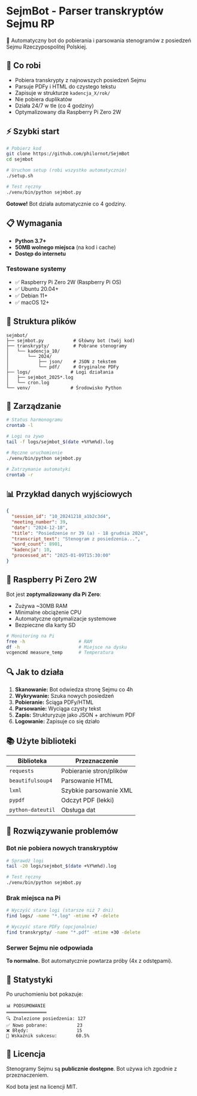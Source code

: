 # SejmBot - Parser transkryptów Sejmu RP

🤖 Automatyczny bot do pobierania i parsowania stenogramów z posiedzeń Sejmu Rzeczypospolitej Polskiej.

## 🎯 Co robi

- Pobiera transkrypty z najnowszych posiedzeń Sejmu
- Parsuje PDFy i HTML do czystego tekstu
- Zapisuje w strukturze `kadencja_X/rok/`
- Nie pobiera duplikatów
- Działa 24/7 w tle (co 4 godziny)
- Optymalizowany dla Raspberry Pi Zero 2W

## ⚡ Szybki start

```bash
# Pobierz kod
git clone https://github.com/philornot/SejmBot
cd sejmbot

# Uruchom setup (robi wszystko automatycznie)
./setup.sh

# Test ręczny
./venv/bin/python sejmbot.py
```

**Gotowe!** Bot działa automatycznie co 4 godziny.

## 📋 Wymagania

- **Python 3.7+**
- **50MB wolnego miejsca** (na kod i cache)
- **Dostęp do internetu**

### Testowane systemy

- ✅ Raspberry Pi Zero 2W (Raspberry Pi OS)
- ✅ Ubuntu 20.04+
- ✅ Debian 11+
- ✅ macOS 12+

## 📂 Struktura plików

```
sejmbot/
├── sejmbot.py           # Główny bot (twój kod)
├── transkrypty/         # Pobrane stenogramy
│   └── kadencja_10/
│       └── 2024/
│           ├── json/    # JSON z tekstem
│           └── pdf/     # Oryginalne PDFy
├── logs/               # Logi działania
│   ├── sejmbot_2025*.log
│   └── cron.log
└── venv/               # Środowisko Python
```

## 🔧 Zarządzanie

```bash
# Status harmonogramu
crontab -l

# Logi na żywo  
tail -f logs/sejmbot_$(date +%Y%m%d).log

# Ręczne uruchomienie
./venv/bin/python sejmbot.py

# Zatrzymanie automatyki
crontab -r
```

## 📊 Przykład danych wyjściowych

```json
{
  "session_id": "10_20241218_a1b2c3d4",
  "meeting_number": 39,
  "date": "2024-12-18",
  "title": "Posiedzenie nr 39 (a) - 18 grudnia 2024",
  "transcript_text": "Stenogram z posiedzenia...",
  "word_count": 8901,
  "kadencja": 10,
  "processed_at": "2025-01-09T15:30:00"
}
```

## 🍓 Raspberry Pi Zero 2W

Bot jest **zoptymalizowany dla Pi Zero**:

- Zużywa ~30MB RAM
- Minimalne obciążenie CPU
- Automatyczne optymalizacje systemowe
- Bezpieczne dla karty SD

```bash
# Monitoring na Pi
free -h                    # RAM
df -h                      # Miejsce na dysku  
vcgencmd measure_temp      # Temperatura
```

## 🔍 Jak to działa

1. **Skanowanie:** Bot odwiedza stronę Sejmu co 4h
2. **Wykrywanie:** Szuka nowych posiedzeń
3. **Pobieranie:** Ściąga PDFy/HTML
4. **Parsowanie:** Wyciąga czysty tekst
5. **Zapis:** Strukturyzuje jako JSON + archiwum PDF
6. **Logowanie:** Zapisuje co się działo

## 📚 Użyte biblioteki

| Biblioteka        | Przeznaczenie           |
|-------------------|-------------------------|
| `requests`        | Pobieranie stron/plików |
| `beautifulsoup4`  | Parsowanie HTML         |
| `lxml`            | Szybkie parsowanie XML  |
| `pypdf`           | Odczyt PDF (lekki)      |
| `python-dateutil` | Obsługa dat             |

## 🚨 Rozwiązywanie problemów

### Bot nie pobiera nowych transkryptów

```bash
# Sprawdź logi
tail -20 logs/sejmbot_$(date +%Y%m%d).log

# Test ręczny
./venv/bin/python sejmbot.py
```

### Brak miejsca na Pi

```bash
# Wyczyść stare logi (starsze niż 7 dni)
find logs/ -name "*.log" -mtime +7 -delete

# Wyczyść stare PDFy (opcjonalnie)
find transkrypty/ -name "*.pdf" -mtime +30 -delete
```

### Serwer Sejmu nie odpowiada

**To normalne.** Bot automatycznie powtarza próby (4x z odstępami).

## 🎯 Statystyki

Po uruchomieniu bot pokazuje:

```
📊 PODSUMOWANIE
═══════════════
🔍 Znalezione posiedzenia: 127
✅ Nowo pobrane:           23  
❌ Błędy:                  15
🎯 Wskaźnik sukcesu:       60.5%
```

## 📄 Licencja

Stenogramy Sejmu są **publicznie dostępne**. Bot używa ich zgodnie z przeznaczeniem.

Kod bota jest na licencji MIT.